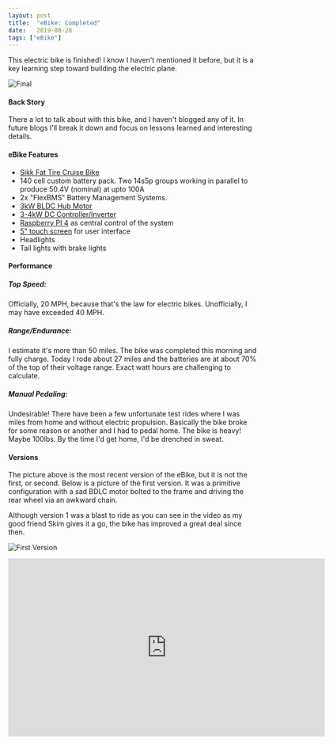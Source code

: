 ```yaml
---
layout: post
title:  "eBike: Completed"
date:   2019-08-28
tags: ["eBike"]
---
```


This electric bike is finished!  I know I haven't mentioned it before, but it is a key learning step toward building the electric plane.  

![Final](/eflight/img/2019-08-28/1.jpg)


#### Back Story

There a lot to talk about with this bike, and I haven't blogged any of it.  In future blogs I'll break it down and focus on lessons learned and interesting details.

#### eBike Features

 * [Sikk Fat Tire Cruise Bike](http://www.sikk.com/mens-ufo.html)
 * 140 cell custom battery pack.  Two 14s5p groups working in parallel to produce 50.4V (nominal) at upto 100A
 * 2x "FlexBMS" Battery Management Systems.
 * [3kW BLDC Hub Motor](http://www.cnqsmotor.com/en/article_read/QS%20Motor%20205%2050H%20V3%20Motor%203000W%20Electric%20High%20Power%20Bike%20Spoke%20Hub%20Motor/259.html)
 * [3-4kW DC Controller/Inverter](https://www.amazon.com/QSMOTOR-SVMC72200-controller-3000W-4000W-Controller/dp/B07DC2987H/ref=sr_1_1)
 * [Raspberry PI 4](https://www.raspberrypi.org/products/raspberry-pi-4-model-b/) as central control of the system
 * [5" touch screen](https://www.amazon.com/GeeekPi-Monitor-Resistive-Interface-Raspberry/dp/B01L6O2NEE/ref=sr_1_3) for user interface
 * Headlights
 * Tail lights with brake lights

#### Performance

##### Top Speed:  

Officially, 20 MPH, because that's the law for electric bikes.  Unofficially, I may have exceeded 40 MPH.
 
##### Range/Endurance:  

I estimate it's more than 50 miles.  The bike was completed this morning and fully charge. Today I rode about 27 miles and the batteries are at about 70% of the top of their voltage range.  Exact watt hours are challenging to calculate.

##### Manual Pedaling:

Undesirable! There have been a few unfortunate test rides where I was miles from home and without electric propulsion.  Basically the bike broke for some reason or another and I had to pedal home.  The bike is heavy!  Maybe 100lbs.  By the time I'd get home, I'd be drenched in sweat.     

#### Versions

The picture above is the most recent version of the eBike, but it is not the first, or second.  Below is a picture of the first version.  It was a primitive configuration with a sad BDLC motor bolted to the frame and driving the rear wheel via an awkward chain. 

Although version 1 was a blast to ride as you can see in the video as my good friend Skim gives it a go, the bike has improved a great deal since then. 

![First Version](/eflight/img/2019-08-28/2.jpg)

<iframe src="https://player.vimeo.com/video/356561354" width="640" height="360" frameborder="0" allow="autoplay; fullscreen" allowfullscreen></iframe>


